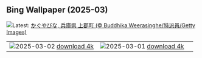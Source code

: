## Bing Wallpaper (2025-03)
![](https://www.bing.com/th?id=OHR.Hinamatsuri2025_JA-JP2146557406_UHD.jpg&w=1000)Latest: [かぐやびな, 兵庫県 上郡町 (© Buddhika Weerasinghe/特派員/Getty Images)](https://www.bing.com/th?id=OHR.Hinamatsuri2025_JA-JP2146557406_UHD.jpg)

|      |      |      |
| :----: | :----: | :----: |
|![](https://www.bing.com/th?id=OHR.HornbillPair_JA-JP1960738768_UHD.jpg&pid=hp&w=384&h=216&rs=1&c=4)2025-03-02 [download 4k](https://www.bing.com/th?id=OHR.HornbillPair_JA-JP1960738768_UHD.jpg)|![](https://www.bing.com/th?id=OHR.EucalyptusForest_JA-JP1746182669_UHD.jpg&pid=hp&w=384&h=216&rs=1&c=4)2025-03-01 [download 4k](https://www.bing.com/th?id=OHR.EucalyptusForest_JA-JP1746182669_UHD.jpg)|